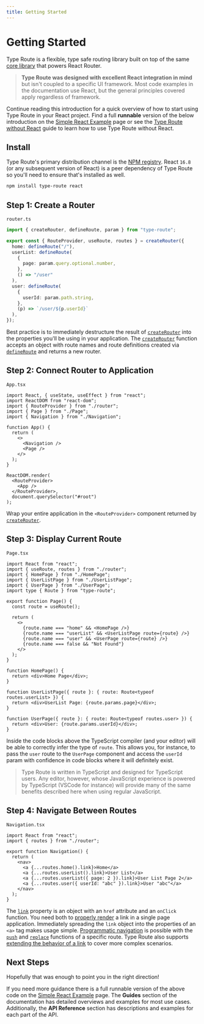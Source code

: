 ```yaml
---
title: Getting Started
---
```


# Getting Started

Type Route is a flexible, type safe routing library built on top of the same [core library](https://github.com/ReactTraining/history) that powers React Router.

> **Type Route was designed with excellent React integration in mind** but isn't coupled to a specific UI framework. Most code examples in the documentation use React, but the general principles covered apply regardless of framework.

Continue reading this introduction for a quick overview of how to start using Type Route in your React project. Find a full <b>runnable</b> version of the below introduction on the [Simple React Example](../introduction/simple-react-example.md) page or see the [Type Route without React](../guides/type-route-without-react.md) guide to learn how to use Type Route without React.

## Install

Type Route's primary distribution channel is the [NPM registry](https://www.npmjs.com/package/type-route). React `16.8` (or any subsequent version of React) is a peer dependency of Type Route so you'll need to ensure that's installed as well.

```bash
npm install type-route react
```

## Step 1: Create a Router

`router.ts`

```typescript
import { createRouter, defineRoute, param } from "type-route";

export const { RouteProvider, useRoute, routes } = createRouter({
  home: defineRoute("/"),
  userList: defineRoute(
    {
      page: param.query.optional.number,
    },
    () => "/user"
  ),
  user: defineRoute(
    {
      userId: param.path.string,
    },
    (p) => `/user/${p.userId}`
  ),
});
```

Best practice is to immediately destructure the result of [`createRouter`](../api-reference/router/create-router.md) into the properties you'll be using in your application. The [`createRouter`](../api-reference/router/create-router.md) function accepts an object with route names and route definitions created via [`defineRoute`](../api-reference/route-definition/define-route.md) and returns a new router.

## Step 2: Connect Router to Application

`App.tsx`

```tsx {17-19}
import React, { useState, useEffect } from "react";
import ReactDOM from "react-dom";
import { RouteProvider } from "./router";
import { Page } from "./Page";
import { Navigation } from "./Navigation";

function App() {
  return (
    <>
      <Navigation />
      <Page />
    </>
  );
}

ReactDOM.render(
  <RouteProvider>
    <App />
  </RouteProvider>,
  document.querySelector("#root")
);
```

Wrap your entire application in the `<RouteProvider>` component returned by [`createRouter`](../api-reference/router/create-router.md).

## Step 3: Display Current Route

`Page.tsx`

```tsx
import React from "react";
import { useRoute, routes } from "./router";
import { HomePage } from "./HomePage";
import { UserListPage } from "./UserListPage";
import { UserPage } from "./UserPage";
import type { Route } from "type-route";

export function Page() {
  const route = useRoute();

  return (
    <>
      {route.name === "home" && <HomePage />}
      {route.name === "userList" && <UserListPage route={route} />}
      {route.name === "user" && <UserPage route={route} />}
      {route.name === false && "Not Found"}
    </>
  );
}

function HomePage() {
  return <div>Home Page</div>;
}

function UserListPage({ route }: { route: Route<typeof routes.userList> }) {
  return <div>UserList Page: {route.params.page}</div>;
}

function UserPage({ route }: { route: Route<typeof routes.user> }) {
  return <div>User: {route.params.userId}</div>;
}
```

Inside the code blocks above the TypeScript compiler (and your editor) will be able to correctly infer the type of `route`. This allows you, for instance, to pass the `user` route to the `UserPage` component and access the `userId` param with confidence in code blocks where it will definitely exist.

> Type Route is written in TypeScript and designed for TypeScript users. Any editor, however, whose JavaScript experience is powered by TypeScript (VSCode for instance) will provide many of the same benefits described here when using regular JavaScript.

## Step 4: Navigate Between Routes

`Navigation.tsx`

```tsx
import React from "react";
import { routes } from "./router";

export function Navigation() {
  return (
    <nav>
      <a {...routes.home().link}>Home</a>
      <a {...routes.userList().link}>User List</a>
      <a {...routes.userList({ page: 2 }).link}>User List Page 2</a>
      <a {...routes.user({ userId: "abc" }).link}>User "abc"</a>
    </nav>
  );
}
```

The [`link`](../api-reference/route/link.md) property is an object with an `href` attribute and an `onClick` function. You need both to [properly render](../guides/rendering-links.md) a link in a single page application. Immediately spreading the `link` object into the properties of an `<a>` tag makes usage simple. [Programmatic navigation](../guides/programmatic-navigation.md) is possible with the [`push`](../api-reference/route/push.md) and [`replace`](../api-reference/route/replace.md) functions of a specific route. Type Route also supports [extending the behavior of a link](../guides/custom-link-behavior.md) to cover more complex scenarios.

## Next Steps

Hopefully that was enough to point you in the right direction!

If you need more guidance there is a full runnable version of the above code on the [Simple React Example](../introduction/simple-react-example.md) page. The **Guides** section of the documentation has detailed overviews and examples for most use cases. Additionally, the **API Reference** section has descriptions and examples for each part of the API.

